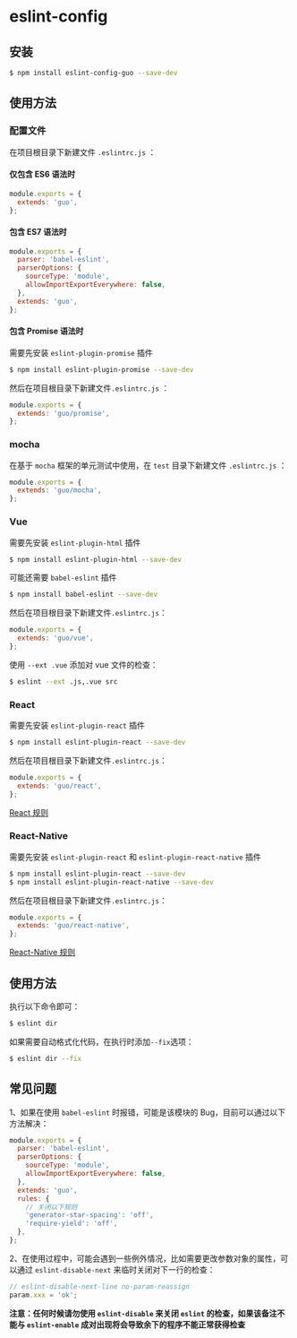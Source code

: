 # eslint-config

## 安装

```bash
$ npm install eslint-config-guo --save-dev
```

## 使用方法

### 配置文件

在项目根目录下新建文件 `.eslintrc.js` ：

#### 仅包含 ES6 语法时

```javascript
module.exports = {
  extends: 'guo',
};
```

#### 包含 ES7 语法时

```javascript
module.exports = {
  parser: 'babel-eslint',
  parserOptions: {
    sourceType: 'module',
    allowImportExportEverywhere: false,
  },
  extends: 'guo',
};
```

#### 包含 Promise 语法时

需要先安装 `eslint-plugin-promise` 插件

```bash
$ npm install eslint-plugin-promise --save-dev
```

然后在项目根目录下新建文件`.eslintrc.js` ：

```javascript
module.exports = {
  extends: 'guo/promise',
};
```

### mocha

在基于 `mocha` 框架的单元测试中使用，在 `test` 目录下新建文件 `.eslintrc.js` ：

```javascript
module.exports = {
  extends: 'guo/mocha',
};
```

### Vue

需要先安装 `eslint-plugin-html` 插件

```bash
$ npm install eslint-plugin-html --save-dev
```

可能还需要 `babel-eslint` 插件

```bash
$ npm install babel-eslint --save-dev
```

然后在项目根目录下新建文件`.eslintrc.js`：

```javascript
module.exports = {
  extends: 'guo/vue',
};
```

使用 `--ext .vue` 添加对 vue 文件的检查：

```bash
$ eslint --ext .js,.vue src
```

### React

需要先安装 `eslint-plugin-react` 插件

```bash
$ npm install eslint-plugin-react --save-dev
```

然后在项目根目录下新建文件`.eslintrc.js`：

```javascript
module.exports = {
  extends: 'guo/react',
};
```

[React 规则](https://www.npmjs.com/package/eslint-plugin-react#list-of-supported-rules)

### React-Native

需要先安装 `eslint-plugin-react` 和 `eslint-plugin-react-native` 插件

```bash
$ npm install eslint-plugin-react --save-dev
$ npm install eslint-plugin-react-native --save-dev
```

然后在项目根目录下新建文件`.eslintrc.js`：

```javascript
module.exports = {
  extends: 'guo/react-native',
};
```

[React-Native 规则](https://www.npmjs.com/package/eslint-plugin-react-native#list-of-supported-rules)

## 使用方法

执行以下命令即可：

```bash
$ eslint dir
```

如果需要自动格式化代码，在执行时添加`--fix`选项：

```bash
$ eslint dir --fix
```

## 常见问题

1、如果在使用 `babel-eslint` 时报错，可能是该模块的 Bug，目前可以通过以下方法解决：

```javascript
module.exports = {
  parser: 'babel-eslint',
  parserOptions: {
    sourceType: 'module',
    allowImportExportEverywhere: false,
  },
  extends: 'guo',
  rules: {
    // 关闭以下规则
    'generator-star-spacing': 'off',
    'require-yield': 'off',
  },
};
```

2、在使用过程中，可能会遇到一些例外情况，比如需要更改参数对象的属性，可以通过 `eslint-disable-next` 来临时关闭对下一行的检查：

```javascript
// eslint-disable-next-line no-param-reassign
param.xxx = 'ok';
```

**注意：任何时候请勿使用 `eslint-disable` 来关闭 `eslint` 的检查，如果该备注不能与 `eslint-enable` 成对出现将会导致余下的程序不能正常获得检查**
